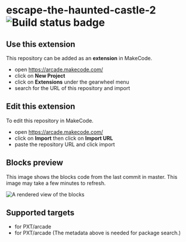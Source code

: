 # escape-the-haunted-castle-2 ![Build status badge](https://github.com/kitty-hub/escape-the-haunted-castle-2/workflows/MakeCode/badge.svg)



## Use this extension

This repository can be added as an **extension** in MakeCode.

* open https://arcade.makecode.com/
* click on **New Project**
* click on **Extensions** under the gearwheel menu
* search for the URL of this repository and import

## Edit this extension

To edit this repository in MakeCode.

* open https://arcade.makecode.com/
* click on **Import** then click on **Import URL**
* paste the repository URL and click import

## Blocks preview

This image shows the blocks code from the last commit in master.
This image may take a few minutes to refresh.

![A rendered view of the blocks](https://github.com/kitty-hub/escape-the-haunted-castle-2/raw/master/.makecode/blocks.png)

## Supported targets

* for PXT/arcade
* for PXT/arcade
(The metadata above is needed for package search.)


